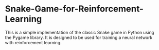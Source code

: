 # Snake-Game-for-Reinforcement-Learning
This is a simple implementation of the classic Snake game in Python using the Pygame library. It is designed to be used for training a neural network with reinforcement learning.
